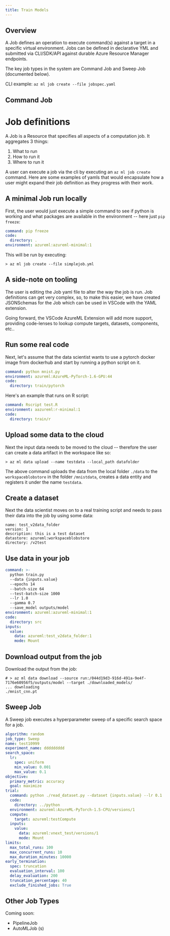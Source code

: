 ```yaml
---
title: Train Models
---
```


## Overview

A Job defines an operation to execute command(s) against a target in a specific virtual environment.
Jobs can be defined in declarative YML and submitted via CLI/SDK/API against durable Azure Resource Manager endpoints.

The key job types in the system are Command Job and Sweep Job (documented below).

CLI example: ```az ml job create --file jobspec.yaml```

## Command Job
# Job definitions

A Job is a Resource that specifies all aspects of a computation job. It aggregates 3 things:

1. What to run
2. How to run it
3. Where to run it

A user can execute a job via the cli by executing an `az ml job create` command. Here are some examples of yamls that would encapsulate how a user might expand their job definition as they progress with their work.

## A minimal Job run locally

First, the user would just execute a simple command to see if python is working and what packages are available in the environment -- here just `pip freeze`:

```yaml
command: pip freeze
code:
  directory: .
environment: azureml:azureml-minimal:1
```

This will be run by executing:
``` cli
> az ml job create --file simplejob.yml
```

## A side-note on tooling

The user is editing the Job yaml file to alter the way the job is run. Job definitions can get very complex, so, to make this easier, we have created JSONSchemas for the Job which can be used in VSCode with the YAML extension. 

Going forward, the VSCode AzureML Extension will add more support, providing code-lenses to lookup compute targets, datasets, components, etc.. 

## Run some real code

Next, let's assume that the data scientist wants to use a pytorch docker image from dockerhub and start by running a python script on it.

```yaml
command: python mnist.py
environment: azureml:AzureML-PyTorch-1.6-GPU:44
code: 
  directory: train/pytorch
```

Here's an example that runs on R script:
```yaml
command: Rscript test.R
environment: aazureml:r-minimal:1
code: 
  directory: train/r
```

## Upload some data to the cloud

Next the input data needs to be moved to the cloud -- therefore the user can create a data artifact in the workspace like so:

```cli
> az ml data upload --name testdata --local_path datafolder
```


The above command uploads the data from the local folder `./data` to the `workspaceblobstore` in the folder `/mnistdata`, creates a data entity and registers it under the name `testdata`.


## Create a dataset

Next the data scientist moves on to a real training script and needs to pass their data into the job by using some data:
```
name: test_v2data_folder
version: 1
description: this is a test dataset
datastore: azureml:workspaceblobstore
directory: /v2test
```


## Use data in your job

```yaml
command: >-
  python train.py 
  --data {inputs.value} 
  --epochs 14
  --batch-size 64
  --test-batch-size 1000
  --lr 1.0
  --gamma 0.7
  --save_model outputs/model
environment: azureml:azureml-minimal:1
code: 
  directory: src
inputs:
  value:
    data: azureml:test_v2data_folder:1
    mode: Mount

```



## Download output from the job

Download the output from the job:

```cli
# > az ml data download --source run:/044d19d3-916d-491a-9e4f-7176e60956f5/outputs/model --target ./downloaded_models/
... downloading 
./mnist_cnn.pt 
```

## Sweep Job
A Sweep job executes a hyperparameter sweep of a specific search space for a job.

```yaml
algorithm: random
job_type: Sweep
name: test10999
experiment_name: ddddddddd
search_space:
  lr:
    spec: uniform
    min_value: 0.001
    max_value: 0.1     
objective:
  primary_metric: accuracy
  goal: maximize
trial:
  command: python ./read_dataset.py --dataset {inputs.value} --lr 0.1
  code: 
    directory: ../python
  environment: azureml:AzureML-PyTorch-1.5-CPU/versions/1
  compute:
    target: azureml:testCompute
  inputs:
    value:
      data: azureml:vnext_test/versions/1
      mode: Mount
limits:
  max_total_runs: 100
  max_concurrent_runs: 10
  max_duration_minutes: 10000
early_termination:
  spec: truncation
  evaluation_interval: 100
  delay_evaluation: 200
  truncation_percentage: 40
  exclude_finished_jobs: True
```

## Other Job Types
Coming soon:
- PipelineJob
- AutoMLJob (s)
